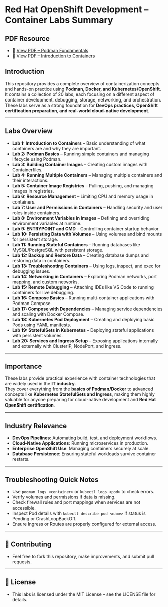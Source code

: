 #  Red Hat OpenShift Development – Container Labs Summary

## PDF Resource
- 📗 [View PDF – Podman Fundamentals](./00.Introduction_and_overview_of_containers/3.Containerization_and_Podman_Fundamentals.pdf)
- 📄 [View PDF – Introduction to Containers](./00.Introduction_and_overview_of_containers/2.Red_Hat_Introduction_to_Containers_with_Podman.pdf)

## Introduction
This repository provides a complete overview of containerization concepts and hands-on practice using **Podman, Docker, and Kubernetes/OpenShift**.  
It contains a collection of 20 labs, each focusing on a different aspect of container development, debugging, storage, networking, and orchestration.  
These labs serve as a strong foundation for **DevOps practices, OpenShift certification preparation, and real-world cloud-native development**.

---

## Labs Overview

- **Lab 1: Introduction to Containers** – Basic understanding of what containers are and why they are important.  
- **Lab 2: Podman Basics** – Running simple containers and managing lifecycle using Podman.  
- **Lab 3: Building Container Images** – Creating custom images with Containerfiles.  
- **Lab 4: Running Multiple Containers** – Managing multiple containers and their interactions.  
- **Lab 5: Container Image Registries** – Pulling, pushing, and managing images in registries.  
- **Lab 6: Resource Management** – Limiting CPU and memory usage in containers.  
- **Lab 7: User and Permissions in Containers** – Handling security and user roles inside containers.  
- **Lab 8: Environment Variables in Images** – Defining and overriding environment variables at runtime.  
- **Lab 9: ENTRYPOINT and CMD** – Controlling container startup behavior.  
- **Lab 10: Persisting Data with Volumes** – Using volumes and bind mounts for persistent storage.  
- **Lab 11: Running Stateful Containers** – Running databases like MySQL/PostgreSQL with persistent storage.  
- **Lab 12: Backup and Restore Data** – Creating database dumps and restoring data in containers.  
- **Lab 13: Troubleshooting Containers** – Using logs, inspect, and exec for debugging issues.  
- **Lab 14: Networking in Containers** – Exploring Podman networks, port mapping, and custom networks.  
- **Lab 15: Remote Debugging** – Attaching IDEs like VS Code to running containers for live debugging.  
- **Lab 16: Compose Basics** – Running multi-container applications with Podman Compose.  
- **Lab 17: Compose with Dependencies** – Managing service dependencies and scaling with Docker Compose.  
- **Lab 18: Kubernetes Pod Deployment** – Creating and deploying basic Pods using YAML manifests.  
- **Lab 19: StatefulSets in Kubernetes** – Deploying stateful applications with persistent volumes.  
- **Lab 20: Services and Ingress Setup** – Exposing applications internally and externally with ClusterIP, NodePort, and Ingress.  

---

## Importance
These labs provide practical experience with container technologies that are widely used in the **IT industry**.  
They cover everything from the **basics of Podman/Docker** to advanced concepts like **Kubernetes StatefulSets and Ingress**, making them highly valuable for anyone preparing for cloud-native development and **Red Hat OpenShift certification**.

---

## Industry Relevance
- **DevOps Pipelines**: Automating build, test, and deployment workflows.  
- **Cloud-Native Applications**: Running microservices in production.  
- **Enterprise OpenShift Use**: Managing containers securely at scale.  
- **Database Persistence**: Ensuring stateful workloads survive container restarts.  

---

## Troubleshooting Quick Notes
- Use `podman logs <container>` or `kubectl logs <pod>` to check errors.  
- Verify volumes and permissions if data is missing.  
- Check firewall rules and port mappings when services are not accessible.  
- Inspect Pod details with `kubectl describe pod <name>` if status is Pending or CrashLoopBackOff.  
- Ensure Ingress or Routes are properly configured for external access.  

---


## 🤝 Contributing
- Feel free to fork this repository, make improvements, and submit pull requests.

---

## 📜 License
- This labs is licensed under the MIT License – see the LICENSE file for details.
